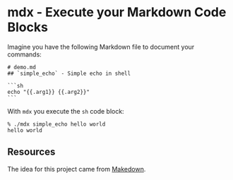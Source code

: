 # mdx - Execute your Markdown Code Blocks

Imagine you have the following Markdown  file to document your commands:


    # demo.md
    ## `simple_echo` - Simple echo in shell

    ```sh
    echo "{{.arg1}} {{.arg2}}"
    ```

With `mdx` you execute the `sh` code block:

```
% ./mdx simple_echo hello world
hello world
```

## Resources
The idea for this project came from [Makedown](https://github.com/tzador/makedown).